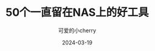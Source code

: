 ---
title: "50个一直留在NAS上的好工具"
url: "post.smzdm.com/p/a8pkk9wl/"
author: 可爱的小cherry
date: 2024-03-19
type: "linklog"
---